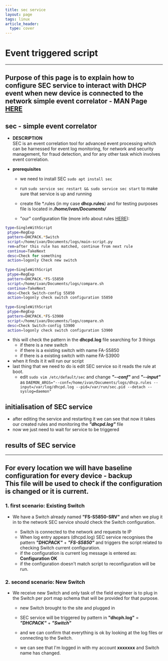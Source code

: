 ```yaml
---
title: sec service
layout: page
tags: linux
article_header:
  type: cover
---
```

# Event triggered script #

---

Purpose of this page is to explain how to configure SEC service to interact with DHCP event when new device is connected to the network
simple event correlator - MAN Page [HERE](https://simple-evcorr.github.io/man.html)
---

## sec - simple event correlator ##  

- **DESCRIPTION**  
SEC is an event correlation tool for advanced event processing which can be harnessed for event log monitoring, for network and security management, for fraud detection, and for any other task which involves event correlation.  
  
- **prerequisites**  
  - we need to install SEC `sudo apt install sec`  
  - run `sudo service sec restart && sudo service sec start` to make sure that service is up and running  
  
  - create file *.rules (in my case **dhcp.rules**) and for testing purposes file is located in ***/home/ivan/Documents/***  
  - "our" configuration file (more info about rules [HERE](https://simple-evcorr.github.io/man.html#lbAK)):  
  
```bash
type=SingleWithScript  
 ptype=RegExp  
 pattern=DHCPACK.*Switch  
 script=/home/ivan/Documents/logs/main-script.py  
 rem=after this rule has matched, continue from next rule  
 continue=TakeNext  
 desc=Check for something  
 action=logonly Check new switch  
  
type=SingleWithScript  
 ptype=RegExp  
 pattern=DHCPACK.*FS-S5850  
 script=/home/ivan/Documents/logs/compare.sh  
 continue=TakeNext  
 desc=Check Switch-config S5850  
 action=logonly check switch configuration S5850  
   
type=SingleWithScript  
 ptype=RegExp  
 pattern=DHCPACK.*FS-S3900  
 script=/home/ivan/Documents/logs/compare.sh  
 desc=Check Switch-config S3900  
 action=logonly check switch configuration S3900  
```

- this will check the pattern in the **dhcpd.log** file searching for 3 things  
  - if there is a new switch
  - if there is a existing switch with name FA-S5850  
  - if there is a existing switch with name FA-S3900
- when it finds it it will run our script  
- last thing that we need to do is edit SEC service so it reads the rule at boot.  
  - edit `sudo vim /etc/default/sec` and change ***"--conf"*** and ***"--input"*** as  `DAEMON_ARGS="--conf=/home/ivan/Documents/logs/dhcp.rules --input=/var/log/dhcpd.log --pid=/var/run/sec.pid --detach --syslog=daemon"`
  
## initialisation of SEC service ##  
  
- after editing the service and restarting it we can see that now it takes our created rules and monitoring the ***"dhcpd.log"*** file  
- now we just need to wait for service to be triggered  
  
## results of SEC service ##  
  
---

For every location we will have baseline configuration for every device - backup  
This file will be used to check if the configuration is changed or it is current.
---
  
### 1. first scenario: Existing Switch  

- We have a Switch already named **"FS-S5850-SRV"** and when we plug it in to the network SEC service should check the Switch configuration.  

  - Switch is connected to the network and requests te IP
  - When log entry appears (dhcpd.log) SEC service recognises the pattern ***"DHCPACK"*** + ***"FS-S5850"*** and triggers the script related to checking Switch current configuration.  
  - if the configuration is current log message is entered as: **Configuration OK**  
  - if the configuration doesn't match script to reconfiguration will be run.  
  
### 2. second scenario: New Switch  

- We receive new Switch and only task of the field engineer is to plug in the Switch per port map schema that will be provided for that purpose.  
  - new Switch brought to the site and plugged in
  - SEC service will be triggered by pattern in **"dhcph.log"** = ***"DHCPACK"*** + ***"Switch"***  

  - and we can confirm that everything is ok by looking at the log files or connecting to the Switch.  

  - we can see that I'm logged in with my account **xxxxxxx** and Switch name has changed.
